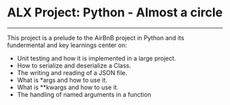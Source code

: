 # ALX Project: Python - Almost a circle
--------
This project is a prelude to the AirBnB project in Python and its fundermental and key learnings center on:

* Unit testing and how it is implemented in a large project.
* How to serialize and deserialize a Class.
* The writing and reading of a JSON file.
* What is *args and how to use it.
* What is **kwargs and how to use it.
* The handling of named arguments in a function
